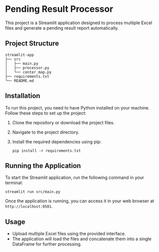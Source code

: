 # Pending Result Processor

This project is a Streamlit application designed to process multiple Excel files and generate a pending result report automatically.

## Project Structure

```
streamlit-app
├── src
│   ├── main.py
│   ├── processor.py
│   └── center_map.py
├── requirements.txt
└── README.md
```

## Installation

To run this project, you need to have Python installed on your machine. Follow these steps to set up the project:

1. Clone the repository or download the project files.
2. Navigate to the project directory.
3. Install the required dependencies using pip:

   ```
   pip install -r requirements.txt
   ```

## Running the Application

To start the Streamlit application, run the following command in your terminal:

```
streamlit run src/main.py
```

Once the application is running, you can access it in your web browser at `http://localhost:8501`.

## Usage

- Upload multiple Excel files using the provided interface.
- The application will load the files and concatenate them into a single DataFrame for further processing.